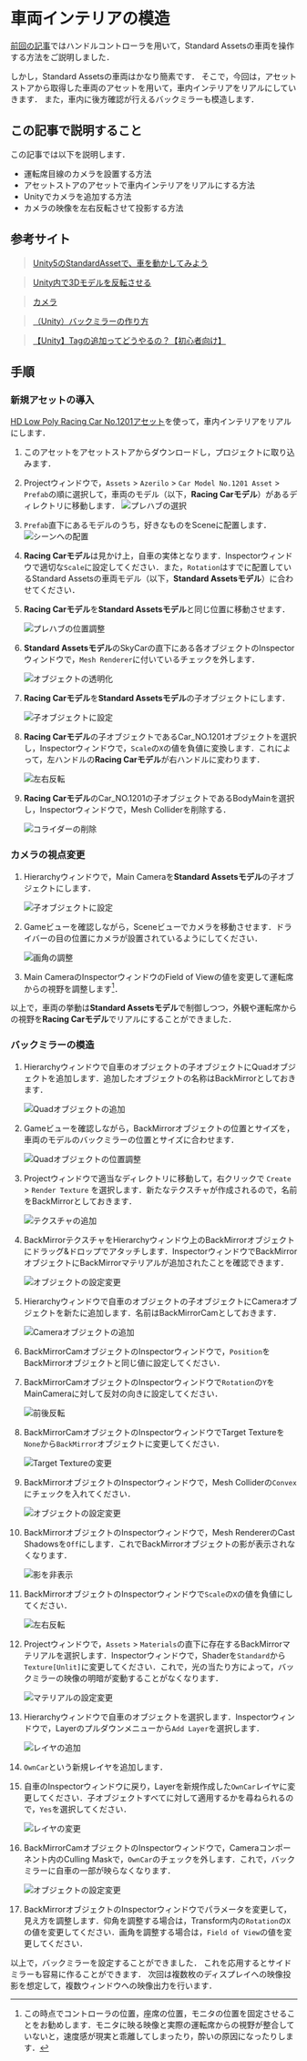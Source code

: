 # 車両インテリアの模造

[前回の記事](./2_1.md)ではハンドルコントローラを用いて，Standard Assetsの車両を操作する方法をご説明しました．

しかし，Standard Assetsの車両はかなり簡素です．
そこで，今回は，アセットストアから取得した車両のアセットを用いて，車内インテリアをリアルにしていきます．
また，車内に後方確認が行えるバックミラーも模造します．

## この記事で説明すること
この記事では以下を説明します．
- 運転席目線のカメラを設置する方法
- アセットストアのアセットで車内インテリアをリアルにする方法
- Unityでカメラを追加する方法
- カメラの映像を左右反転させて投影する方法


## 参考サイト

> [Unity5のStandardAssetで、車を動かしてみよう](https://hajimete-program.com/blog/2016/07/06/unity5%E3%81%AEstandardasset%E3%81%A7%E3%80%81%E8%BB%8A%E3%82%92%E5%8B%95%E3%81%8B%E3%81%97%E3%81%A6%E3%81%BF%E3%82%88%E3%81%86/)

> [Unity内で3Dモデルを反転させる](https://bluebirdofoz.hatenablog.com/entry/2023/09/30/234345)

>[カメラ](https://docs.unity3d.com/ja/2018.4/Manual/class-Camera.html)

> [（Unity）バックミラーの作り方](https://mono-pro.net/archives/6092)

> [【Unity】Tagの追加ってどうやるの？【初心者向け】](https://tech.pjin.jp/blog/2018/04/10/unity_tag_create/)

## 手順
### 新規アセットの導入

[HD Low Poly Racing Car No.1201アセット](https://assetstore.unity.com/packages/3d/vehicles/land/hd-low-poly-racing-car-no-1201-118603)を使って，車内インテリアをリアルにします．

1. このアセットをアセットストアからダウンロードし，プロジェクトに取り込みます．
1. Projectウィンドウで，`Assets` > `Azerilo` > `Car Model No.1201 Asset` > `Prefab`の順に選択して，車両のモデル（以下，**Racing Carモデル**）があるディレクトリに移動します．
    ![プレハブの選択](./figures/2_2/2_2_1.png)

1. `Prefab`直下にあるモデルのうち，好きなものをSceneに配置します．
    ![シーンへの配置](./figures/2_2/2_2_2.png)

1. **Racing Carモデル**は見かけ上，自車の実体となります．Inspectorウィンドウで適切な`Scale`に設定してください．また，`Rotation`はすでに配置しているStandard Assetsの車両モデル（以下，**Standard Assetsモデル**）に合わせてください．
1. **Racing Carモデル**を**Standard Assetsモデル**と同じ位置に移動させます．

    ![プレハブの位置調整](./figures/2_2/2_2_3.png)

1. **Standard Assetsモデル**のSkyCarの直下にある各オブジェクトのInspectorウィンドウで，`Mesh Renderer`に付いているチェックを外します．
    
    ![オブジェクトの透明化](./figures/2_2/2_2_4.png)

1. **Racing Carモデル**を**Standard Assetsモデル**の子オブジェクトにします．

    ![子オブジェクトに設定](./figures/2_2/2_2_5.png)

1. **Racing Carモデル**の子オブジェクトであるCar_NO.1201オブジェクトを選択し，Inspectorウィンドウで，`Scale`の`X`の値を負値に変換します．これによって，左ハンドルの**Racing Carモデル**が右ハンドルに変わります．
    
    ![左右反転](./figures/2_2/2_2_6.png)

1. **Racing Carモデル**のCar_NO.1201の子オブジェクトであるBodyMainを選択し，Inspectorウィンドウで，Mesh Colliderを削除する．

    ![コライダーの削除](./figures/2_2/2_2_7.png)

### カメラの視点変更

1. Hierarchyウィンドウで，Main Cameraを**Standard Assetsモデル**の子オブジェクトにします．
    
    ![子オブジェクトに設定](./figures/2_2/2_2_8.png)

1. Gameビューを確認しながら，Sceneビューでカメラを移動させます．ドライバーの目の位置にカメラが設置されているようにしてください．

    ![画角の調整](./figures/2_2/2_2_9.png)
    
1. Main CameraのInspectorウィンドウのField of Viewの値を変更して運転席からの視野を調整します[^1]．

以上で，車両の挙動は**Standard Assetsモデル**で制御しつつ，外観や運転席からの視野を**Racing Carモデル**でリアルにすることができました．

### バックミラーの模造

1. Hierarchyウィンドウで自車のオブジェクトの子オブジェクトにQuadオブジェクトを追加します．追加したオブジェクトの名称はBackMirrorとしておきます．
    
    ![Quadオブジェクトの追加](./figures/2_2/2_2_10.png)

2. Gameビューを確認しながら，BackMirrorオブジェクトの位置とサイズを，車両のモデルのバックミラーの位置とサイズに合わせます．
    
    ![Quadオブジェクトの位置調整](./figures/2_2/2_2_11.png)

3. Projectウィンドウで適当なディレクトリに移動して，右クリックで `Create` > `Render Texture` を選択します．新たなテクスチャが作成されるので，名前をBackMirrorとしておきます．
    
    ![テクスチャの追加](./figures/2_2/2_2_12.png)
    
4. BackMirrorテクスチャをHierarchyウィンドウ上のBackMirrorオブジェクトにドラッグ&ドロップでアタッチします．InspectorウィンドウでBackMirrorオブジェクトにBackMirrorマテリアルが追加されたことを確認できます．
    
    ![オブジェクトの設定変更](./figures/2_2/2_2_13.png)
    
5. Hierarchyウィンドウで自車のオブジェクトの子オブジェクトにCameraオブジェクトを新たに追加します．名前はBackMirrorCamとしておきます．
    
    ![Cameraオブジェクトの追加](./figures/2_2/2_2_14.png)
    
6. BackMirrorCamオブジェクトのInspectorウィンドウで，`Position`をBackMirrorオブジェクトと同じ値に設定してください．    
7. BackMirrorCamオブジェクトのInspectorウィンドウで`Rotation`の`Y`をMainCameraに対して反対の向きに設定してください．

    ![前後反転](./figures/2_2/2_2_15.png)

8. BackMirrorCamオブジェクトのInspectorウィンドウでTarget Textureを`None`から`BackMirror`オブジェクトに変更してください．

    ![Target Textureの変更](./figures/2_2/2_2_16.png)

8. BackMirrorオブジェクトのInspectorウィンドウで，Mesh Colliderの`Convex`にチェックを入れてください．
    
    ![オブジェクトの設定変更](./figures/2_2/2_2_17.png)
    
10. BackMirrorオブジェクトのInspectorウィンドウで，Mesh RendererのCast Shadowsを`Off`にします．これでBackMirrorオブジェクトの影が表示されなくなります．
    
    ![影を非表示](./figures/2_2/2_2_18.png)
    
11. BackMirrorオブジェクトのInspectorウィンドウで`Scale`の`X`の値を負値にしてください．

    ![左右反転](./figures/2_2/2_2_19.png)

12. Projectウィンドウで，`Assets` > `Materials`の直下に存在するBackMirrorマテリアルを選択します．Inspectorウィンドウで，Shaderを`Standard`から`Texture[Unlit]`に変更してください．これで，光の当たり方によって，バックミラーの映像の明暗が変動することがなくなります．
    
    ![マテリアルの設定変更](./figures/2_2/2_2_20.png)
    
13. Hierarchyウィンドウで自車のオブジェクトを選択します．Inspectorウィンドウで，Layerのプルダウンメニューから`Add Layer`を選択します．
    
    ![レイヤの追加](./figures/2_2/2_2_21.png)
    
14. `OwnCar`という新規レイヤを追加します．
15. 自車のInspectorウィンドウに戻り，Layerを新規作成した`OwnCar`レイヤに変更してください．子オブジェクトすべてに対して適用するかを尋ねられるので，`Yes`を選択してください．
    
    ![レイヤの変更](./figures/2_2/2_2_21.png)

17. BackMirrorCamオブジェクトのInspectorウィンドウで，Cameraコンポーネント内のCulling Maskで，`OwnCar`のチェックを外します．これで，バックミラーに自車の一部が映らなくなります．

    ![オブジェクトの設定変更](./figures/2_2/2_2_23.png)

17. BackMirrorオブジェクトのInspectorウィンドウでパラメータを変更して，見え方を調整します．仰角を調整する場合は，Transform内の`Rotation`の`X`の値を変更してください．画角を調整する場合は，`Field of View`の値を変更してください．

以上で，バックミラーを設定することができました．
これを応用するとサイドミラーも容易に作ることができます．
次回は複数枚のディスプレイへの映像投影を想定して，複数ウィンドウへの映像出力を行います．

[^1]: この時点でコントローラの位置，座席の位置，モニタの位置を固定させることをお勧めします．モニタに映る映像と実際の運転席からの視野が整合していないと，速度感が現実と乖離してしまったり，酔いの原因になったりします．
